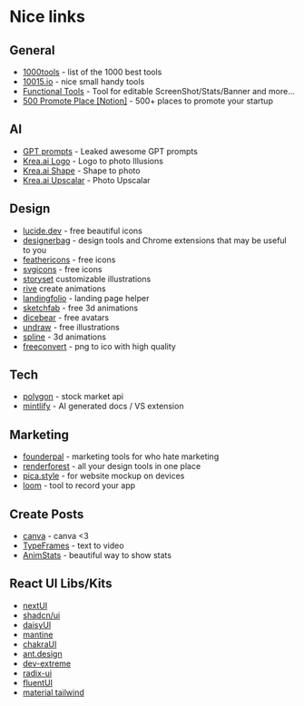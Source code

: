 # Nice links

## General
- [1000tools](https://1000.tools) - list of the 1000 best tools
- [10015.io](https://10015.io) - nice small handy tools
- [Functional Tools](https://functional.tools/) - Tool for editable ScreenShot/Stats/Banner and more...
- [500 Promote Place [Notion]](https://fringe-rotate-0b1.notion.site/500-places-to-promote-your-startup-ff3b013f710d4d37b9ba65fd9d1313f8) - 500+ places to promote your startup

## AI
- [GPT prompts](https://github.com/linexjlin/GPTs) - Leaked awesome GPT prompts
- [Krea.ai Logo](https://www.krea.ai/apps/image/logos) - Logo to photo Illusions
- [Krea.ai Shape](https://www.krea.ai/apps/image/realtime) - Shape to photo
- [Krea.ai Upscalar](https://www.krea.ai/apps/image/enhancer) - Photo Upscalar

## Design
- [lucide.dev](https://lucide.dev/icons/) - free beautiful icons
- [designerbag](https://bento.me/designerbag) - design tools and Chrome extensions that may be useful to you
- [feathericons](https://feathericons.com/) - free icons
- [svgicons](http://svgicons.sparkk.fr/) - free icons
- [storyset](https://storyset.com/) customizable illustrations 
- [rive](https://rive.app/) create animations
- [landingfolio](https://www.landingfolio.com/) - landing page helper
- [sketchfab](https://sketchfab.com/tags/free) - free 3d animations
- [dicebear](https://www.dicebear.com/) - free avatars
- [undraw](https://undraw.co/illustrations) - free illustrations
- [spline](https://spline.design/) - 3d animations
- [freeconvert](https://www.freeconvert.com/png-to-ico) - png to ico with high quality


## Tech
- [polygon](https://polygon.io/) - stock market api
- [mintlify](https://mintlify.com/) - AI generated docs / VS extension


## Marketing
- [founderpal](https://founderpal.ai/) - marketing tools for who hate marketing
- [renderforest](https://www.renderforest.com/) - all your design tools in one place
- [pica.style](https://pika.style/templates/macbook-mockup-template)  - for website mockup on devices
- [loom](https://www.loom.com) - tool to record your app


## Create Posts
- [canva](https://www.canva.com/) - canva <3
- [TypeFrames](https://www.typeframes.com) - text to video
- [AnimStats](https://www.animstats.com/) - beautiful way to show stats

## React UI Libs/Kits
- [nextUI](https://nextui.org/docs/components)
- [shadcn/ui](https://ui.shadcn.com/)
- [daisyUI](https://daisyui.com/components/)
- [mantine](https://mantine.dev/)
- [chakraUI](https://v2.chakra-ui.com/docs/components)
- [ant.design](https://ant.design/)
- [dev-extreme](https://js.devexpress.com/React/Demos/WidgetsGallery/)
- [radix-ui](https://www.radix-ui.com)
- [fluentUI](https://react.fluentui.dev/)
- [material tailwind](https://www.material-tailwind.com/docs/react/installation)
